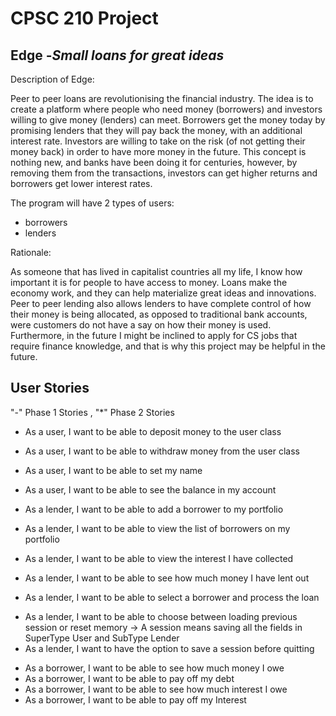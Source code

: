 # CPSC 210 Project 

## Edge  -*Small loans for great ideas*

Description of Edge:

Peer to peer loans are revolutionising the financial industry. The idea is to create a 
platform where people who need money (borrowers) and investors willing to give money
(lenders) can meet. Borrowers get the money today by promising lenders that they will
pay back the money, with an additional interest rate. Investors are willing to take on
the risk (of not getting their money back) in order to have more money in the future.
This concept is nothing new, and banks have been doing it for centuries, however, by
removing them from the transactions, investors can get higher returns and borrowers
get lower interest rates. 


The program will have 2 types of users:
 - borrowers
 - lenders
 
 Rationale:

As someone that has lived in capitalist countries all my life, I know how
important it is for people to have access to money. Loans make the economy work,
and they can help materialize great ideas and innovations. Peer to peer lending 
also allows lenders to have complete control of how their money is being allocated,
as opposed to traditional bank accounts, were customers do not have a say on how their
money is used. Furthermore, in the future I might be inclined to apply for CS jobs that 
require finance knowledge, and that is why this project may be helpful in the future.
 
 ## User Stories
 
 "-" Phase 1 Stories , "*" Phase 2 Stories
 
 - As a user, I want to be able to deposit money to the user class
 - As a user, I want to be able to withdraw money from the user class
 - As a user, I want to be able to set my name
 - As a user, I want to be able to see the balance in my account
 
 - As a lender, I want to be able to add a borrower to my portfolio
 - As a lender, I want to be able to view the list of borrowers on my portfolio
 - As a lender, I want to be able to view the interest I have collected
 - As a lender, I want to be able to see how much money I have lent out
 - As a lender, I want to be able to select a borrower and process the loan
 * As a lender, I want to be able to choose between loading previous session or reset memory
        -> A session means saving all the fields in SuperType User and SubType Lender
 * As a lender, I want to have the option to save a session before quitting
 
 - As a borrower, I want to be able to see how much money I owe 
 - As a borrower, I want to be able to pay off my debt
 - As a borrower, I want to be able to see how much interest I owe 
 - As a borrower, I want to be able to pay off my Interest
 
 
 

